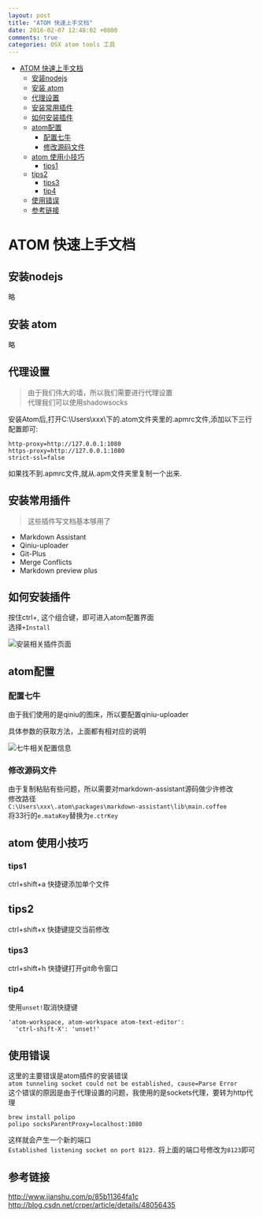 ```yaml
---
layout: post
title: "ATOM 快速上手文档"
date: 2016-02-07 12:48:02 +0800
comments: true
categories: OSX atom tools 工具
---
```


- [ATOM 快速上手文档](#atom-快速上手文档)
	- [安装nodejs](#安装nodejs)
	- [安装 atom](#安装-atom)
	- [代理设置](#代理设置)
	- [安装常用插件](#安装常用插件)
	- [如何安装插件](#如何安装插件)
	- [atom配置](#atom配置)
		- [配置七牛](#配置七牛)
		- [修改源码文件](#修改源码文件)
	- [atom 使用小技巧](#atom-使用小技巧)
		- [tips1](#tips1)
	- [tips2](#tips2)
		- [tips3](#tips3)
		- [tip4](#tip4)
	- [使用错误](#使用错误)
	- [参考链接](#参考链接)


# ATOM 快速上手文档

## 安装nodejs  
略  

## 安装 atom  
略  

## 代理设置
>由于我们伟大的墙，所以我们需要进行代理设置  
代理我们可以使用shadowsocks    

安装Atom后,打开C:\Users\xxx\下的.atom文件夹里的.apmrc文件,添加以下三行配置即可:  

```
http-proxy=http://127.0.0.1:1080
https-proxy=http://127.0.0.1:1080
strict-ssl=false
```

如果找不到.apmrc文件,就从.apm文件夹里复制一个出来.

## 安装常用插件  

> 这些插件写文档基本够用了  

- Markdown Assistant  
- Qiniu-uploader  
- Git-Plus  
- Merge Conflicts  
- Markdown preview plus

## 如何安装插件  
按住ctrl+, 这个组合键，即可进入atom配置界面  
选择`+Install`  

![安装相关插件页面](http://7xphqb.com1.z0.glb.clouddn.com/cfbdd3816740380930fdb1b7ff5b2f7e.png)

## atom配置  

### 配置七牛  

由于我们使用的是qiniu的图床，所以要配置qiniu-uploader  

具体参数的获取方法，上面都有相对应的说明  

![七牛相关配置信息](http://7xphqb.com1.z0.glb.clouddn.com/0ac312cde75753f7416f082a42369220.png)


### 修改源码文件  
由于复制粘贴有些问题，所以需要对markdown-assistant源码做少许修改  
修改路径  
`C:\Users\xxx\.atom\packages\markdown-assistant\lib\main.coffee`  
将33行的`e.mataKey`替换为`e.ctrKey`  


## atom 使用小技巧  

### tips1
ctrl+shift+a 快捷键添加单个文件  


## tips2
ctrl+shift+x 快捷键提交当前修改  


### tips3
ctrl+shift+h 快捷键打开git命令窗口  


### tip4  
使用`unset!`取消快捷键  
```
'atom-workspace, atom-workspace atom-text-editor':
  'ctrl-shift-X': 'unset!'

```

## 使用错误  
这里的主要错误是atom插件的安装错误  
`atom tunneling socket could not be established, cause=Parse Error`  
这个错误的原因是由于代理设置的问题，我使用的是sockets代理，要转为http代理  
```
brew install polipo  
polipo socksParentProxy=localhost:1080
```  

这样就会产生一个新的端口  
`Established listening socket on port 8123.`  将上面的端口号修改为`8123`即可

## 参考链接  
<http://www.jianshu.com/p/85b11364fa1c>  
<http://blog.csdn.net/crper/article/details/48056435>  
